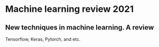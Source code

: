 # Machine learning review 2021
## New techniques in machine learning. A review
Tensorflow, Keras, Pytorch, and etc.
